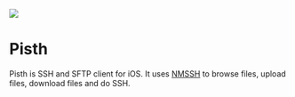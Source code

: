 ![](https://github.com/ColdGrub1384/Pisth/blob/master/Pisth/Assets.xcassets/AppIcon.appiconset/Icon-App-60x60@2x.png?raw=true)

# Pisth
Pisth is SSH and SFTP client for iOS. It uses [NMSSH](https://github.com/NMSSH/NMSSH) to browse files, upload files, download files and do SSH.
